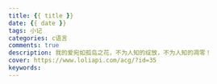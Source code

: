 ```yaml
---
title: {{ title }}
date: {{ date }}
tags: 小记
categories: c语言
comments: true
description: 我的爱宛如孤岛之花，不为人知的绽放，不为人知的凋零！
cover: https://www.loliapi.com/acg/?id=35
keywords:
---
```

